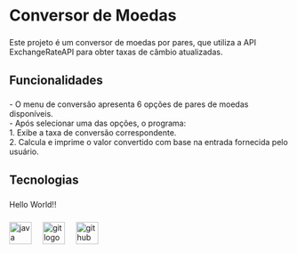<h1 align="left">Conversor de Moedas</h1>

###

<p align="left">Este projeto é um conversor de moedas por pares, que utiliza a API ExchangeRateAPI para obter taxas de câmbio atualizadas.</p>

###

<h2 align="left">Funcionalidades</h2>

###

<p align="left">- O menu de conversão apresenta 6 opções de pares de moedas disponíveis.<br>- Após selecionar uma das opções, o programa:<br>1. Exibe a taxa de conversão correspondente.<br>2. Calcula e imprime o valor convertido com base na entrada fornecida pelo usuário.</p>

###

<h2 align="left">Tecnologias</h2>

###

<p align="left">Hello World!!</p>

###

<div align="left">
  <img src="https://cdn.jsdelivr.net/gh/devicons/devicon/icons/java/java-original.svg" height="40" alt="java logo"  />
  <img width="12" />
  <img src="https://cdn.jsdelivr.net/gh/devicons/devicon/icons/git/git-original.svg" height="40" alt="git logo"  />
  <img width="12" />
  <img src="https://skillicons.dev/icons?i=github" height="40" alt="github logo"  />
</div>

###